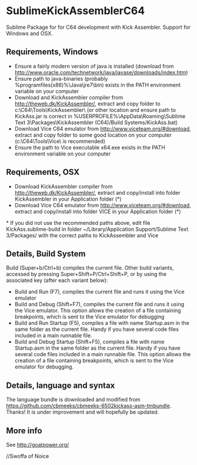 SublimeKickAssemblerC64
=======================
Sublime Package for for C64 development with Kick Assembler. Support for Windows and OSX.

Requirements, Windows
---------------------
 - Ensure a fairly modern version of java is installed (download from http://www.oracle.com/technetwork/java/javase/downloads/index.htm)
 - Ensure path to java-binaries (probably %programfiles(x86)%\Java\jre7\bin) exists in the PATH environment variable on your computer
 - Download and KickAssembler compiler from http://theweb.dk/KickAssembler/, extract and copy folder to c:\C64\Tools\KickAssembler\ (or other location and ensure path to KickAss.jar is correct in %USERPROFILE%\AppData\Roaming\Sublime Text 3\Packages\KickAssembler (C64)/Build Systems/KickAss.bat)
 - Download Vice C64 emulator from http://www.viceteam.org/#download, extract and copy folder to some good location on your computer (c:\C64\Tools\Vice\ is recommended)
 - Ensure the path to Vice executable x64.exe exists in the PATH environment variable on your computer

Requirements, OSX
-----------------
 - Download KickAssembler compiler from http://theweb.dk/KickAssembler/, extract and copy/install into folder KickAssembler in your Application folder (\*)
 - Download Vice C64 emulator from http://www.viceteam.org/#download, extract and copy/install into folder VICE in your Application folder (\*)
 
\* If you did not use the recommended paths above, edit file KickAss.sublime-build in folder ~/Library/Application Support/Sublime Text 3/Packages/ with the correct paths to KickAssembler and Vice

Details, Build System
---------------------
Build (Super+b/Ctrl+b) compiles the current file.
Other build variants, accessed by pressing Super+Shift+P/Ctrl+Shift+P, or by using the associated key (after each variant below):

 - Build and Run (F7), compiles the current file and runs it using the Vice emulator
 - Build and Debug (Shift+F7), compiles the current file and runs it using the Vice emulator. This option allows the creation of a file containing breakpoints, which is sent to the Vice emulator for debugging
 - Build and Run Startup (F5), compiles a file with name Startup.asm in the same folder as the current file. Handy if you have several code files included in a main runnable file.
 - Build and Debug Startup (Shift+F5), compiles a file with name Startup.asm in the same folder as the current file. Handy if you have several code files included in a main runnable file. This option allows the creation of a file containing breakpoints, which is sent to the Vice emulator for debugging.

Details, language and syntax
----------------------------
The language bundle is downloaded and modified from https://github.com/cbmeeks/cbmeeks-6502kickass-asm-tmbundle. Thanks!
It is under improvement and will hopefully be updated.

More info
---------
See http://goatpower.org/



//Swoffa of Noice